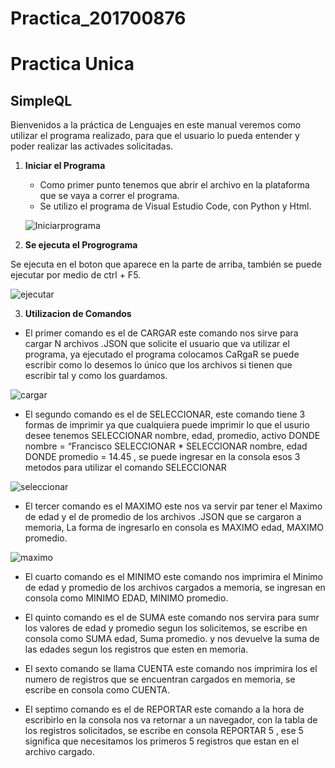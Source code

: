 # Practica_201700876


# Practica Unica 
## SimpleQL                                         


Bienvenidos a la práctica de Lenguajes en este manual veremos como utilizar el programa realizado, 
para que el usuario lo pueda entender y poder realizar las activades solicitadas.


1.  **Iniciar el Programa**

      * Como primer punto tenemos que abrir el archivo en la plataforma que se vaya a correr el programa.
      * Se utilizo el programa de Visual Estudio Code, con Python y Html. 
    
      
      
      
      ![Iniciarprograma](https://user-images.githubusercontent.com/69007766/92050074-615b7280-ed49-11ea-9981-276e67072454.png)

2. **Se ejecuta el Progrograma**
 
Se ejecuta en el boton que aparece en la parte de arriba, también se puede ejecutar por medio de ctrl + F5.        

 
![ejecutar](https://user-images.githubusercontent.com/69007766/92059867-94086980-ed4f-11ea-90ad-4af415686b1e.png)


3. **Utilizacion de Comandos**

* El primer comando es el de CARGAR este comando nos sirve para cargar N archivos .JSON que solicite el usuario que va utilizar el programa, ya ejecutado el programa colocamos CaRgaR se puede escribir como lo desemos lo único que los archivos si tienen que escribir tal y como los guardamos.

![cargar](https://user-images.githubusercontent.com/69007766/92060456-06c61480-ed51-11ea-956b-e5b77c2ee23f.png)

* El segundo comando es el de SELECCIONAR, este comando tiene 3 formas de imprimir  ya que cualquiera puede imprimir lo que el usurio desee tenemos  SELECCIONAR nombre, edad, promedio, activo DONDE nombre = “Francisco 
SELECCIONAR *
SELECCIONAR nombre, edad DONDE promedio = 14.45 , se puede ingresar en la consola esos 3 metodos para utilizar el comando SELECCIONAR


![seleccionar](https://user-images.githubusercontent.com/69007766/92060983-6e309400-ed52-11ea-9344-1df8902de1d7.png)

* El tercer comando es el MAXIMO este nos va servir par tener el Maximo de edad y  el de promedio de los archivos .JSON que se cargaron a memoria, La forma de ingresarlo en consola es MAXIMO edad, MAXIMO promedio.

![maximo](https://user-images.githubusercontent.com/69007766/92061999-e13b0a00-ed54-11ea-953c-57067b0a66c3.png)




* El cuarto comando es el MINIMO este comando nos imprimira el Minimo de edad y promedio de los archivos cargados a memoria, se ingresan  en consola como MINIMO EDAD, MINIMO promedio.




* El quinto comando es el de SUMA  este comando nos servira para sumr los valores de edad y promedio segun los solicitemos, se escribe en consola como SUMA edad, Suma promedio. y nos devuelve la suma de las edades segun los registros que esten en memoria.





* El sexto comando se llama CUENTA este comando nos imprimira los el numero de registros que se encuentran cargados en memoria, se escribe en consola como CUENTA.





* El septimo comando es el de REPORTAR  este comando a la hora de escribirlo en la consola nos va retornar a un navegador, con la tabla de los registros solicitados, se escribe en consola REPORTAR  5 , ese 5 significa que  necesitamos los primeros 5 registros que estan en el archivo cargado. 
